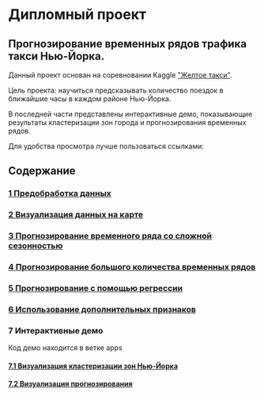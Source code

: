 Дипломный проект
=================

Прогнозирование временных рядов трафика такси Нью-Йорка.
-------------------------------------------------------

Данный проект основан на соревновании Kaggle ["Желтое такси"](https://www.kaggle.com/c/yellowtaxi).

Цель проекта: научиться предсказывать количество поездок в ближайшие часы в каждом районе Нью-Йорка.

В последней части представлены интерактивные демо, показывающие результаты кластеризации зон города и прогнозирования временных рядов.

Для удобства просмотра лучше пользоваться ссылками:

## Содержание

### [1 Предобработка данных](https://nbviewer.jupyter.org/github/Ushakovvk/project_taxi/blob/master/1_prepare_dataset.ipynb)

### [2 Визуализация данных на карте](https://nbviewer.jupyter.org/github/Ushakovvk/project_taxi/blob/master/2_geodata_folium.ipynb)

### [3 Прогнозирование временного ряда со сложной сезонностью](https://nbviewer.jupyter.org/github/Ushakovvk/project_taxi/blob/master/3_sarimax.ipynb)

### [4 Прогнозирование большого количества временных рядов](https://nbviewer.jupyter.org/github/Ushakovvk/project_taxi/blob/master/4_multiple_sarimax.ipynb)

### [5 Прогнозирование с помощью регрессии](https://nbviewer.jupyter.org/github/Ushakovvk/project_taxi/blob/master/5_regression.ipynb)

### [6 Использование дополнительных признаков](https://nbviewer.jupyter.org/github/Ushakovvk/project_taxi/blob/master/6_additional_features.ipynb)

### 7 Интерактивные демо
Код демо находится в ветке apps

#### [7.1 Визуализация кластеризации зон Нью-Йорка](http://35.206.84.83/taxi/claster)

#### [7.2 Визуализация прогнозирования](http://35.206.84.83/taxi/forecast)
